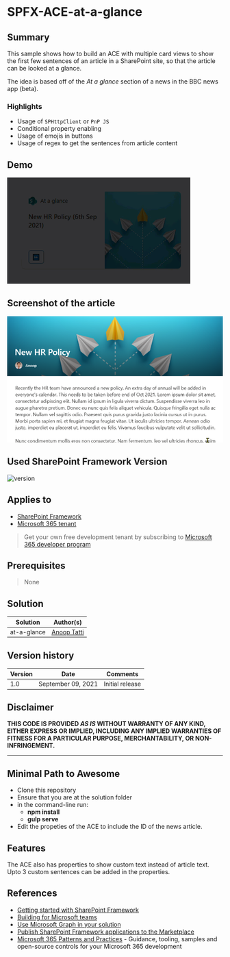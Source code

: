 # SPFX-ACE-at-a-glance

## Summary

This sample shows how to build an ACE with multiple card views to show the first few sentences of an article in a SharePoint site, so that the article can be looked at a glance.

The idea is based off of the *At a glance* section of a news in the BBC news app (beta).

### Highlights
- Usage of `SPHttpClient` or `PnP JS`
- Conditional property enabling
- Usage of emojis in buttons
- Usage of regex to get the sentences from article content

## Demo

![demo](./assets/demo.gif)

## Screenshot of the article

![demo](./assets/article-content.png)

## Used SharePoint Framework Version

![version](https://img.shields.io/badge/version-1.13.0-green.svg)

## Applies to

- [SharePoint Framework](https://aka.ms/spfx)
- [Microsoft 365 tenant](https://docs.microsoft.com/en-us/sharepoint/dev/spfx/set-up-your-developer-tenant)

> Get your own free development tenant by subscribing to [Microsoft 365 developer program](http://aka.ms/o365devprogram)

## Prerequisites

> None

## Solution

Solution|Author(s)
--------|---------
at-a-glance | [Anoop Tatti](https://linktr.ee/anoopt)

## Version history

Version|Date|Comments
-------|----|--------
1.0|September 09, 2021|Initial release

## Disclaimer

**THIS CODE IS PROVIDED *AS IS* WITHOUT WARRANTY OF ANY KIND, EITHER EXPRESS OR IMPLIED, INCLUDING ANY IMPLIED WARRANTIES OF FITNESS FOR A PARTICULAR PURPOSE, MERCHANTABILITY, OR NON-INFRINGEMENT.**

---

## Minimal Path to Awesome

- Clone this repository
- Ensure that you are at the solution folder
- in the command-line run:
  - **npm install**
  - **gulp serve**
- Edit the propeties of the ACE to include the ID of the news article.

## Features

The ACE also has properties to show custom text instead of article text. Upto 3 custom sentences can be added in the properties.

## References

- [Getting started with SharePoint Framework](https://docs.microsoft.com/en-us/sharepoint/dev/spfx/set-up-your-developer-tenant)
- [Building for Microsoft teams](https://docs.microsoft.com/en-us/sharepoint/dev/spfx/build-for-teams-overview)
- [Use Microsoft Graph in your solution](https://docs.microsoft.com/en-us/sharepoint/dev/spfx/web-parts/get-started/using-microsoft-graph-apis)
- [Publish SharePoint Framework applications to the Marketplace](https://docs.microsoft.com/en-us/sharepoint/dev/spfx/publish-to-marketplace-overview)
- [Microsoft 365 Patterns and Practices](https://aka.ms/m365pnp) - Guidance, tooling, samples and open-source controls for your Microsoft 365 development